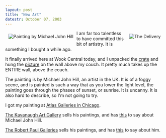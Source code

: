 ```yaml
---
layout: post
title: "New Art"
datestr: October 07, 2003
---
```

<a href="/photo/journal/apt1/Pages/6.html" title="Wook's New Painting"><img src="/photo/journal/apt1/Thumbs/6.jpg" align="left" vspace="10" hspace="10" alt="Painting by Michael John Hill"></a><a href="/photo/journal/apt1/Pages/5.html" title="The created painting, newly arrived."><img src="/photo/journal/apt1/Thumbs/5.jpg" align="right" vspace="10" hspace="10" alt="The Delivery"></a>

I am far too talentless to have committed this bit of artistry.  It is something I bought a while ago.

It finally arrived here at Wook Central today, and I unpacked the <a href="/photo/journal/apt1/Pages/5.html" title="The Crate">crate</a> and hung the <a href="/photo/journal/apt1/Pages/6.html" title="Wook's New Painting">picture</a> on the wall above my couch.  It pretty much takes up the ENTIRE wall, above the couch.

The painting is by Michael John Hill</a>, an artist in the UK.  It is of a foggy scene, and is painted is such a way that as you lower the light level, the painting goes through the phases of sunset, or sunrise.  It is uncanny.  It is also hard to describe, so I'm not going to try.

I got my painting at <a href="http://www.atlasgalleries.com/" title="Atlas Galleries">Atlas Galleries in Chicago</a>.

<a href="http://www.kavanaughgallery.com/" title="Kavanaugh Art Gallery">The Kavanaugh Art Gallery</a> sells his paintings, and has <a href="http://www.kavanaughgallery.com/John_M_Hill.html" title="John Michael Hill">this</a> to say about Michael John Hill.

<a href="http://www.robertpaulgalleries.com/level.itml/icOid/665" title="Robert Paul Galleries">The Robert Paul Galleries</a> sells his paintings, and has <a href="http://www.robertpaulgalleries.com/level.itml/icOid/665" title="Robert Paul Galleries">this</a> to say about him.

